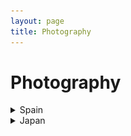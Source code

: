 ```yaml
---
layout: page
title: Photography
---
```


# Photography

<details>
	<summary>Spain</summary>
	<p>Sagrada Familia</p>
	<img src="/pictures/travel/spain/DSC07553.jpg">
	<p>Nomad coffee</p>
	<img src="/pictures/travel/spain/DSC07621.jpg">
	<p>Tomates</p>
	<img src="/pictures/travel/spain/DSC07669.jpg">
	<p>Plaza Mayor</p>
	<img src="/pictures/travel/spain/DSC07680.jpg">
	<p>Madrid</p>
	<img src="/pictures/travel/spain/DSC07691.jpg">
	<p>Malasaña</p>
	<img src="/pictures/travel/spain/DSC07716.jpg">
</details>


<details>
	<summary>Japan</summary>
	<p>The Brooklyn of Tokyo</p>
	<img src="/pictures/travel/japan/DSC04684.jpg">
	<p>Conrad Tokyo</p>
	<img src="/pictures/travel/japan/DSC05049.jpg">
	<p>Perfect toaster</p>
	<img src="/pictures/travel/japan/DSC05245.jpg">
	<p>Bay window</p>
	<img src="/pictures/travel/japan/DSC05258.jpg">
	<p>Perfect tree</p>
	<img src="/pictures/travel/japan/DSC05326.jpg">
	<p>Late nights</p>
	<img src="/pictures/travel/japan/DSC05399.jpg">
</details>

